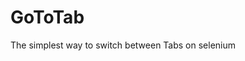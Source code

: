 # GoToTab 

The simplest way to switch between Tabs on selenium

[comment]: <> ([Github-flavored Markdown]&#40;https://guides.github.com/features/mastering-markdown/&#41;)

[comment]: <> (to write your content.)
